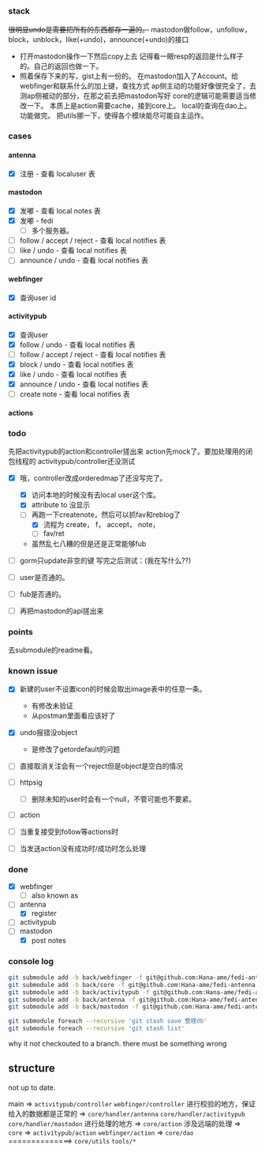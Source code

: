 # 

### **stack**
~~很明显undo是需要把所有的东西都存一遍的。~~
mastodon做follow，unfollow，block，unblock，like(+undo)，announce(+undo)的接口
+ 打开mastodon操作一下然后copy上去
记得看一眼resp的返回是什么样子的。自己的返回也做一下。
+ 照着保存下来的写，gist上有一份的。
在mastodon加入了Account。给webfinger和联系什么的加上键，查找方式
ap侧主动的功能好像很完全了，去测ap侧被动的部分，在那之前去把mastodon写好
core的逻辑可能需要适当修改一下。
本质上是action需要cache，接到core上。
local的查询在dao上。
功能做完。
把utils挪一下，使得各个模块能尽可能自主运作。

### **cases**

#### antenna
- [x] 注册 - 查看 localuser 表
#### mastodon
- [x] 发嘟 - 查看 local notes 表
- [x] 发嘟 - fedi
  - [ ] 多个服务器。
- [ ] follow / accept / reject - 查看 local notifies 表
- [ ] like / undo - 查看 local notifies 表
- [ ] announce / undo - 查看 local notifies 表
#### webfinger
- [x] 查询user id
#### activitypub
- [x] 查询user
- [x] follow / undo - 查看 local notifies 表
- [ ] follow / accept / reject - 查看 local notifies 表
- [x] block / undo - 查看 local notifies 表
- [x] like / undo - 查看 local notifies 表
- [x] announce / undo - 查看 local notifies 表
- [ ] create note - 查看 local notifies 表
#### actions



### **todo**
先把activitypub的action和controller搓出来
action先mock了。要加处理用的闭包线程的
activitypub/controller还没测试
- [x] 哦，controller改成orderedmap了还没写完了。
  - [x] 访问本地的时候没有去local user这个库。
  - [x] attribute to 没显示
  - [ ] 再跑一下createnote，然后可以抓fav和reblog了
    - [x] 流程为 create， f， accept， note， 
    - [ ] fav/ret
  - 虽然乱七八糟的但是还是正常能够fub
- [ ] gorm只update非空的键
写完之后测试：(我在写什么??)
- [ ] user是否通的。
- [ ] fub是否通的。

- [ ] 再把mastodon的api搓出来

### **points**

去submodule的readme看。

### **known issue**
- [x] 新建的user不设置icon的时候会取出image表中的任意一条。
  - 有修改未验证
  - 从postman里面看应该好了
- [x] undo报错没object
  - 是修改了getordefault的问题
- [ ] 直接取消关注会有一个reject但是object是空白的情况

- [ ] httpsig
  - [ ] 删除未知的user时会有一个null，不管可能也不要紧。
- [ ] action
- [ ] 当重复接受到follow等actions时
- [ ] 当发送action没有成功时/成功时怎么处理

### **done**
- [x] webfinger
  - [ ] also known as
- [ ] antenna
  - [x] register
- [ ] activitypub
- [ ] mastodon
  - [x] post notes

### console log

```sh
git submodule add -b back/webfinger -f git@github.com:Hana-ame/fedi-antenna.git webfinger --depth 1
git submodule add -b back/core -f git@github.com:Hana-ame/fedi-antenna.git core --depth 1 
git submodule add -b back/activitypub -f git@github.com:Hana-ame/fedi-antenna.git activitypub --depth 1
git submodule add -b back/antenna -f git@github.com:Hana-ame/fedi-antenna.git antenna --depth 1 
git submodule add -b back/mastodon -f git@github.com:Hana-ame/fedi-antenna.git mastodon --depth 1 
```

```sh
git submodule foreach --recursive 'git stash save 整理db'
git submodule foreach --recursive 'git stash list'
```

why it not checkouted to a branch. there must be something wrong


## structure

not up to date.

main 
=>
`activitypub/controller`
`webfinger/controller`
进行校验的地方，保证给入的数据都是正常的
=>
`core/handler/antenna`
`core/handler/activitypub`
`core/handler/mastodon`
进行处理的地方
=>
`core/action`
涉及远端的处理
=>
`core`
=>
`activitypub/action`
`webfinger/action`
=>
`core/dao`
==============>
`core/utils`
`tools/*`
